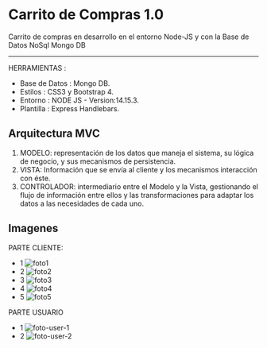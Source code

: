 # Carrito de Compras 1.0
Carrito de compras en desarrollo en el entorno Node-JS y con la Base de Datos NoSql Mongo DB

------------

HERRAMIENTAS :
- Base de Datos : Mongo DB.
- Estilos : CSS3 y Bootstrap 4.
- Entorno : NODE JS - Version:14.15.3.
- Plantilla : Express Handlebars.

## Arquitectura MVC
1. MODELO: representación de los datos que maneja el sistema, su lógica de negocio, y sus mecanismos de persistencia.
2. VISTA: Información que se envía al cliente y los mecanismos interacción con éste.
3. CONTROLADOR: intermediario entre el Modelo y la Vista, gestionando el flujo de información entre ellos y las transformaciones para adaptar los datos a las necesidades de cada uno.

## Imagenes
PARTE CLIENTE:
- 1
![foto1](https://user-images.githubusercontent.com/68178186/106374166-9c8cbc80-634e-11eb-9371-5eee0f35e163.PNG)
- 2
![foto2](https://user-images.githubusercontent.com/68178186/106374167-9e568000-634e-11eb-82e6-a3a7eaf18e02.PNG)
- 3
![foto3](https://user-images.githubusercontent.com/68178186/106374168-9f87ad00-634e-11eb-83c6-0e73b11ed6fb.PNG)
- 4
![foto4](https://user-images.githubusercontent.com/68178186/106374170-a1ea0700-634e-11eb-9821-4b5e8e5d42e6.PNG)
- 5
![foto5](https://user-images.githubusercontent.com/68178186/106374172-a7dfe800-634e-11eb-845e-59a9fc233683.PNG)

PARTE USUARIO
- 1
![foto-user-1](https://user-images.githubusercontent.com/68178186/106374193-cd6cf180-634e-11eb-911b-4bf3cf70de82.PNG)
- 2
![foto-user-2](https://user-images.githubusercontent.com/68178186/106374195-cfcf4b80-634e-11eb-833a-b60382d561ef.PNG)
